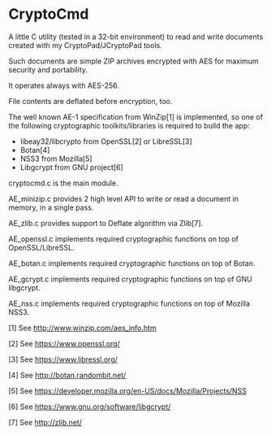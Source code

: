 CryptoCmd
=========

A little C utility (tested in a 32-bit environment) to read and write documents created with my CryptoPad/JCryptoPad tools.

Such documents are simple ZIP archives encrypted with AES for maximum security and portability.

It operates always with AES-256.

File contents are deflated before encryption, too.


The well known AE-1 specification from WinZip[1] is implemented, so one of the following cryptographic toolkits/libraries is required to build the app:

- libeay32/libcrypto from OpenSSL[2] or LibreSSL[3]
- Botan[4]
- NSS3 from Mozilla[5]
- Libgcrypt from GNU project[6]

cryptocmd.c is the main module.

AE_minizip.c provides 2 high level API to write or read a document in memory, in a single pass.

AE_zlib.c provides support to Deflate algorithm via Zlib[7].

AE_openssl.c implements required cryptographic functions on top of OpenSSL/LibreSSL.

AE_botan.c implements required cryptographic functions on top of Botan.

AE_gcrypt.c implements required cryptographic functions on top of GNU libgcrypt.

AE_nss.c implements required cryptographic functions on top of Mozilla NSS3.



[1] See http://www.winzip.com/aes_info.htm

[2] See https://www.openssl.org/

[3] See https://www.libressl.org/

[4] See http://botan.randombit.net/

[5] See https://developer.mozilla.org/en-US/docs/Mozilla/Projects/NSS

[6] See https://www.gnu.org/software/libgcrypt/

[7] See http://zlib.net/

